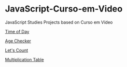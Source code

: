 # JavaScript-Curso-em-Video
 JavaScript Studies Projects based on Curso em Vídeo

<a href="https://matheuslmarchetti.github.io/JavaScript-Curso-em-Video/exercise02/exercise02.html" target="_blank">Time of Day</a>

<a href="https://matheuslmarchetti.github.io/JavaScript-Curso-em-Video/exercise03/exercise03.html" target="_blank">Age Checker</a>

<a href="https://matheuslmarchetti.github.io/JavaScript-Curso-em-Video/exercise04/exercise04.html" target="_blank">Let's Count</a>

<a href="https://matheuslmarchetti.github.io/JavaScript-Curso-em-Video/exercise05/exercise05.html" target="_blank">Multiplication Table</a>